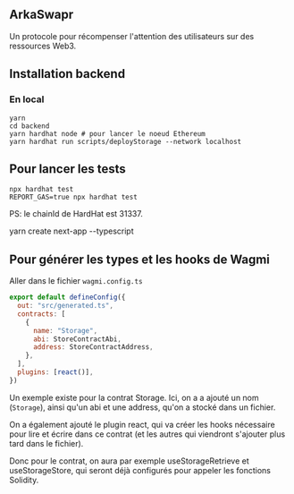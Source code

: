 ## ArkaSwapr

Un protocole pour récompenser l'attention des utilisateurs sur des ressources Web3.

## Installation backend

### En local

```shell
yarn
cd backend
yarn hardhat node # pour lancer le noeud Ethereum
yarn hardhat run scripts/deployStorage --network localhost
```

## Pour lancer les tests

```shell
npx hardhat test
REPORT_GAS=true npx hardhat test
```

PS: le chainId de HardHat est 31337.


yarn create next-app --typescript

## Pour générer les types et les hooks de Wagmi

Aller dans le fichier `wagmi.config.ts`

```js
export default defineConfig({
  out: "src/generated.ts",
  contracts: [
    {
      name: "Storage",
      abi: StoreContractAbi,
      address: StoreContractAddress,
    },
  ],
  plugins: [react()],
})
```

Un exemple existe pour la contrat Storage.
Ici, on a a ajouté un nom (`Storage`), ainsi qu'un abi et une address, qu'on a stocké dans un fichier.

On a également ajouté le plugin react, qui va créer les hooks nécessaire pour lire et écrire dans ce contrat (et les autres qui viendront s'ajouter plus tard dans le fichier).

Donc pour le contrat, on aura par exemple useStorageRetrieve et useStorageStore, qui seront déjà configurés pour appeler les fonctions Solidity.